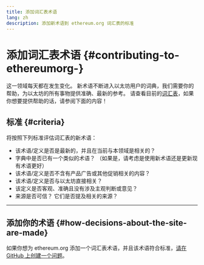 ```yaml
---
title: 添加词汇表术语
lang: zh
description: 添加新术语到 ethereum.org 词汇表的标准
---
```


# 添加词汇表术语 {#contributing-to-ethereumorg-}

这一领域每天都在发生变化。 新术语不断进入以太坊用户的词典，我们需要你的帮助，为以太坊的所有事物提供准确、最新的参考。 请查看目前的[词汇表](/glossary/)，如果你想要提供帮助的话，请参阅下面的内容！

## 标准 {#criteria}

将按照下列标准评估词汇表的新术语：

- 该术语/定义是否是最新的，并且在当前与本领域是相关的？
- 字典中是否已有一个类似的术语？ （如果是，请考虑是使用新术语还是更新现有术语更好）
- 该术语/定义是否不含有产品广告或其他促销相关的内容？
- 该术语/定义是否与以太坊直接相关？
- 该定义是否客观、准确且没有涉及主观判断或意见？
- 来源是否可信？ 它们是否提及相关的来源？

---

## 添加你的术语 {#how-decisions-about-the-site-are-made}

如果你想为 ethereum.org 添加一个词汇表术语，并且该术语符合标准，[请在 GitHub 上创建一个问题](https://github.com/ethereum/ethereum-org-website/issues/new?assignees=&labels=feature+%3Asparkles%3A%2Ccontent+%3Afountain_pen%3A&template=suggest_glossary_term.yaml)。
